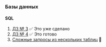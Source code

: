 ### Базы данных
#### SQL
1. [ДЗ № 3](https://github.com/OwnNightmare/sql_learning/tree/master/Third%20Task) :white_check_mark: Это уже сделано       
2. [ДЗ № 4](https://github.com/OwnNightmare/sql_learning/tree/master/FourthTask) 
:white_check_mark: Это готово
3. [Сложные запросы из нескольких таблиц](https://github.com/OwnNightmare/sql_learning/tree/master/FifthTask)
:wave:

